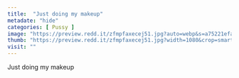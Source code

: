 ```yaml
---
title:  "Just doing my makeup"
metadate: "hide"
categories: [ Pussy ]
image: "https://preview.redd.it/zfmpfaxecej51.jpg?auto=webp&s=a75221efaa567ef2ac3c887cae9c26bfe0154901"
thumb: "https://preview.redd.it/zfmpfaxecej51.jpg?width=1080&crop=smart&auto=webp&s=3e4f9aec6897914e631c4fbe9a035182afd7cd95"
visit: ""
---
```

Just doing my makeup
